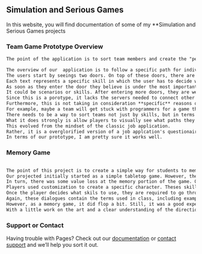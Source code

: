 ## Simulation and Serious Games

In this website, you will find documentation of some of my **Simulation and Serious Games projects 

### Team Game Prototype Overview


```markdown
The point of the application is to sort team members and create the "perfect" team based on skills and values. 

The overview of our  application is to follow a specific path for individual users to follow based on their choices. 
The users start by seeings two doors. On top of these doors, there are blocks that contain text. 
Each text represents a specific skill in which the user has to decide which one is more important. 
As soon as they enter the door they believe is under the most important skill, they are given more paths to take. 
It could be scenarios or skills. After entering more doors, they are welcomed with other team members who share the same values. 
Since this is a porotype, it lacks the servers needed to connect other users and see how well this application works. 
Furthermore, this is not taking in consideration **specific** reasons on why a team should be assembled as such. 
For example, maybe a team will get stuck with programmers for a game that requires more than just on job description.
There needs to be a way to sort teams not just by skills, but in terms of what the team actually needs to finish the job. 
What it does strongly is allow players to visually see what paths they take. 
This evolved from the mindset of the classic job application. 
Rather, it is a overglorified version of a job applcation's questionaire. 
In terms of our prototype, I am pretty sure it works well. 

```


### Memory Game

```markdown

The point of this project is to create a simple way for students to memorize terms used in our class for a test.
Our projected initially started as a simple tabletop game. However, the game slowly started to get a little complicated. 
In turn, there was some value loss at the memory portion of the game. Our memory game basically went full RPG.
Players used customization to create a specific character. Theses skills are play-on-words for the terms. 
Once the player decides what skils to use, they are required to go through specific scenarios and dialogue. 
Again, these dialogues contain the terms used in class, including examples and context clues. It worked well for an RPG.
However, as a memory game, it did flop a bit. Still, it was a good experience as the game has so much potential.
With a little work on the art and a clear understanding of the directions, the game could evolve a lot more. 


```
### Support or Contact

Having trouble with Pages? Check out our [documentation](https://help.github.com/categories/github-pages-basics/) or [contact support](https://github.com/contact) and we’ll help you sort it out.
